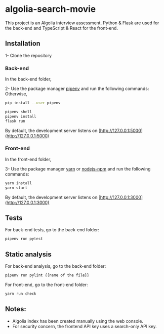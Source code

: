 # algolia-search-movie

This project is an Algolia interview assessment.
Python & Flask are used for the back-end and TypeScript & React for the front-end.

## Installation

1- Clone the repository

### Back-end

In the back-end folder,

2- Use the package manager [pipenv](https://pipenv-es.readthedocs.io/es/stable/) and run the following commands:
Otherwise,

```bash
pip install --user pipenv
```

```bash
pipenv shell
pipenv install
flask run
```

By default, the development server listens on [http://127.0.0.1:5000](http://127.0.0.1:5000)

### Front-end

In the front-end folder,

3- Use the package manager [yarn](https://yarnpkg.com/) or [nodejs-npm](https://docs.npmjs.com/downloading-and-installing-node-js-and-npm) and run the following commands:

```bash
yarn install
yarn start
```

By default, the development server listens on [http://127.0.0.1:3000](http://127.0.0.1:3000)

## Tests

For back-end tests, go to the back-end folder:

```bash
pipenv run pytest
```

## Static analysis

For back-end analysis, go to the back-end folder:

```bash
pipenv run pylint {{name of the file}}
```

For front-end, go to the front-end folder:

```bash
yarn run check
```

## Notes:

- Algolia index has been created manually using the web console.
- For security concern, the frontend API key uses a search-only API key.
